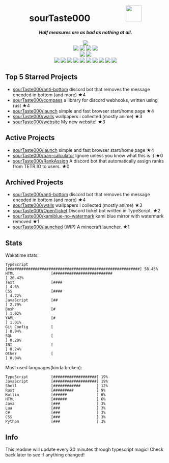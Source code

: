 <!-- deno-fmt-ignore-file -->
<h1 align="center">sourTaste000&emsp;&emsp;&emsp;&emsp;<img src="https://avatars.githubusercontent.com/u/47074495" width="50px"></h1>
<div align="center">
  <b><i>Half measures are as bad as nothing at all.</i></b>
  <br />
  <br />
  <img src="https://img.shields.io/badge/Discord-sourTaste000%232391-f4d3d5?labelColor=4c566a&logo=Discord" />
  <br />
  <img src="https://img.shields.io/badge/-Vim-%23ffaaea?logo=Vim&labelColor=4c566a" />
  <img src="https://img.shields.io/badge/-CLion-%23ffcee0?logo=CLion&labelColor=4c566a" />
  <img src="https://img.shields.io/badge/-IntellJ IDEA-%23e9d3d0?logo=IntelliJIDEA&labelColor=4c566a" />
  <img src="https://img.shields.io/badge/-Visual Studio Code-%23ec91d8?logo=VisualStudioCode&labelColor=4c566a" />
  <br />
  <img src="https://img.shields.io/badge/-macOS-%23ffd3da?logo=macOS&labelColor=4c566a" />
  <img src="https://img.shields.io/badge/-Linux-%23ffbeef?logo=Linux&labelColor=4c566a" />
  <br />
<img src="https://img.shields.io/badge/-TypeScript-d8e2dc" />
<img src="https://img.shields.io/badge/-Rust-ffe5d9" />
<img src="https://img.shields.io/badge/-JavaScript-fae1dd" />
<img src="https://img.shields.io/badge/-other-fec5bb" />
<img src="https://img.shields.io/badge/-Shell-e8e8e4" />
<img src="https://img.shields.io/badge/-Java-ffd7ba" />
<img src="https://img.shields.io/badge/-Kotlin-ece4db" />
<img src="https://img.shields.io/badge/-HTML-fec89a" />
<img src="https://img.shields.io/badge/-Lua-fcd5ce" />
<img src="https://img.shields.io/badge/-C#-f8edeb" />
  <br />
</div>

## Top 5 Starred Projects

- [sourTaste000/anti-bottom](https://github.com/sourTaste000/anti-bottom) discord bot that removes the message encoded in bottom (and more) ★4
- [sourTaste000/compass](https://github.com/sourTaste000/compass) a library for discord webhooks, written using rust ★4
- [sourTaste000/launch](https://github.com/sourTaste000/launch) simple and fast browser start/home page ★4
- [sourTaste000/walls](https://github.com/sourTaste000/walls) wallpapers i collected (mostly anime) ★3
- [sourTaste000/website](https://github.com/sourTaste000/website) My new website! ★3

## Active Projects

- [sourTaste000/launch](https://github.com/sourTaste000/launch) simple and fast browser start/home page ★4
- [sourTaste000/ban-calculator](https://github.com/sourTaste000/ban-calculator) Ignore unless you know what this is :) ★0
- [sourTaste000/RankAssign](https://github.com/sourTaste000/RankAssign) A discord bot that automatically assign ranks from TETR.IO to users. ★0

## Archived Projects

- [sourTaste000/anti-bottom](https://github.com/sourTaste000/anti-bottom) discord bot that removes the message encoded in bottom (and more) ★4
- [sourTaste000/walls](https://github.com/sourTaste000/walls) wallpapers i collected (mostly anime) ★3
- [sourTaste000/OpenTicket](https://github.com/sourTaste000/OpenTicket) Discord ticket bot written in TypeScript. ★2
- [sourTaste000/kamiblue-no-watermark](https://github.com/sourTaste000/kamiblue-no-watermark) kami blue mirror with watermark removed ★1
- [sourTaste000/launched](https://github.com/sourTaste000/launched) (WIP) A minecraft launcher. ★1

## Stats

Wakatime stats:
```
TypeScript          [##########################################################] 58.45%
HTML                [##########################                               ] 26.42%
Text                [####                                                     ] 4.6%
CSS                 [####                                                     ] 4.22%
JavaScript          [##                                                       ] 2.79%
Bash                [#                                                        ] 1.02%
YAML                [#                                                        ] 1.01%
Git Config          [                                                         ] 0.94%
SQL                 [                                                         ] 0.28%
INI                 [                                                         ] 0.24%
Other               [                                                         ] 0.04%
```

Most used languages(kinda broken):
```
TypeScript          [###################] 19%
JavaScript          [###################] 19%
Shell               [############       ] 12%
Rust                [#########          ] 9%
Kotlin              [######             ] 6%
HTML                [######             ] 6%
Java                [###                ] 3%
Lua                 [###                ] 3%
C#                  [###                ] 3%
CSS                 [###                ] 3%
Python              [###                ] 3%
```

## Info

This readme will update every 30 minutes through typescript magic! Check back later to see if anything changed!
